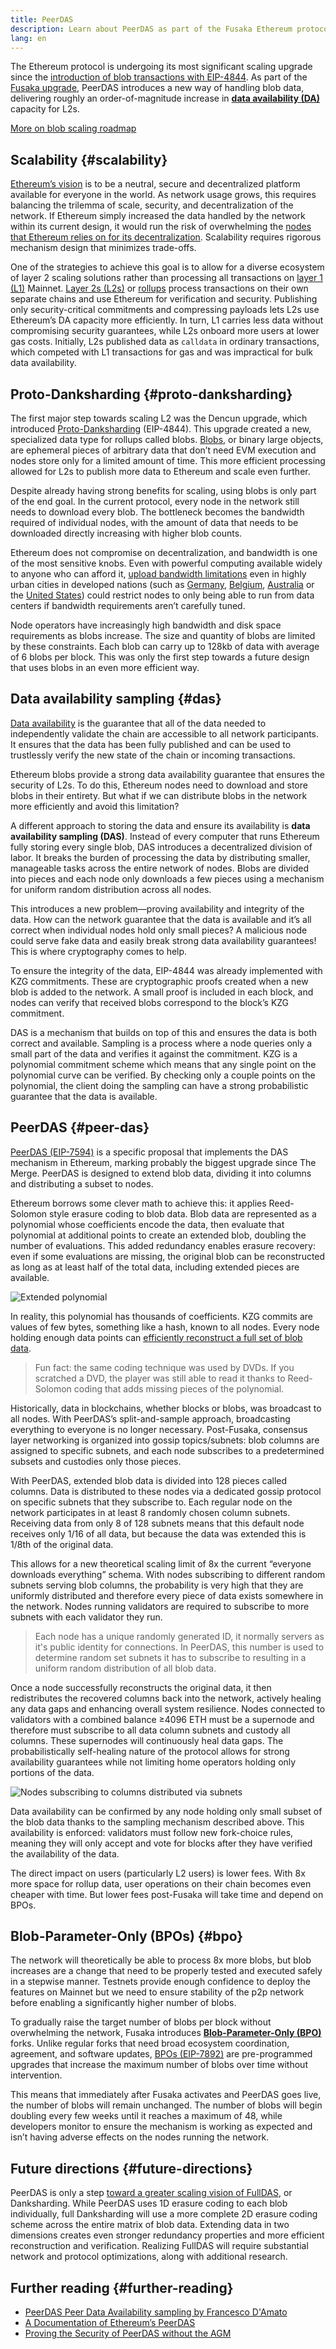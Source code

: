 ```yaml
---
title: PeerDAS
description: Learn about PeerDAS as part of the Fusaka Ethereum protocol upgrade
lang: en
---
```


The Ethereum protocol is undergoing its most significant scaling upgrade since the [introduction of blob transactions with EIP-4844](/roadmap/danksharding/). As part of the [Fusaka upgrade](/roadmap/fusaka/), PeerDAS introduces a new way of handling blob data, delivering roughly an order-of-magnitude increase in **[data availability (DA)](/developers/docs/data-availability/)** capacity for L2s.

[More on blob scaling roadmap](https://blog.ethereum.org/2025/08/22/protocol-update-002)

## Scalability {#scalability}

[Ethereum’s vision](/roadmap/vision/) is to be a neutral, secure and decentralized platform available for everyone in the world. As network usage grows, this requires balancing the trilemma of scale, security, and decentralization of the network. If Ethereum simply increased the data handled by the network within its current design, it would run the risk of overwhelming the [nodes that Ethereum relies on for its decentralization](/developers/docs/nodes-and-clients/). Scalability requires rigorous mechanism design that minimizes trade-offs.

One of the strategies to achieve this goal is to allow for a diverse ecosystem of layer 2 scaling solutions rather than processing all transactions on [layer 1 (L1)](/glossary/#layer-1) Mainnet. [Layer 2s (L2s)](/glossary/#layer-2) or [rollups](/glossary#rollups) process transactions on their own separate chains and use Ethereum for verification and security. Publishing only security-critical commitments and compressing payloads lets L2s use Ethereum’s DA capacity more efficiently. In turn, L1 carries less data without compromising security guarantees, while L2s onboard more users at lower gas costs. Initially, L2s published data as `calldata` in ordinary transactions, which competed with L1 transactions for gas and was impractical for bulk data availability.

## Proto-Danksharding {#proto-danksharding}

The first major step towards scaling L2 was the Dencun upgrade, which introduced [Proto-Danksharding](/roadmap/danksharding/) (EIP-4844). This upgrade created a new, specialized data type for rollups called blobs. [Blobs](/developers/docs/data-availability/blockchain-data-storage-strategies/#eip-4844-blobs), or binary large objects, are ephemeral pieces of arbitrary data that don’t need EVM execution and nodes store only for a limited amount of time. This more efficient processing allowed for L2s to publish more data to Ethereum and scale even further. 

Despite already having strong benefits for scaling, using blobs is only part of the end goal. In the current protocol, every node in the network still needs to download every blob. The bottleneck becomes the bandwidth required of individual nodes, with the amount of data that needs to be downloaded directly increasing with higher blob counts. 

Ethereum does not compromise on decentralization, and bandwidth is one of the most sensitive knobs. Even with powerful computing available widely to anyone who can afford it, [upload bandwidth limitations](https://www.speedtest.net/global-index) even in highly urban cities in developed nations (such as [Germany](https://www.speedtest.net/global-index/germany), [Belgium](https://www.speedtest.net/global-index/belgium), [Australia](https://www.speedtest.net/global-index/australia) or the [United States](https://www.speedtest.net/global-index/united-states)) could restrict nodes to only being able to run from data centers if bandwidth requirements aren’t carefully tuned.

Node operators have increasingly high bandwidth and disk space requirements as blobs increase. The size and quantity of blobs are limited by these constraints. Each blob can carry up to 128kb of data with average of 6 blobs per block. This was only the first step towards a future design that uses blobs in an even more efficient way.

## Data availability sampling {#das}

[Data availability](/developers/docs/data-availability/) is the guarantee that all of the data needed to independently validate the chain are accessible to all network participants. It ensures that the data has been fully published and can be used to trustlessly verify the new state of the chain or incoming transactions. 

Ethereum blobs provide a strong data availability guarantee that ensures the security of L2s. To do this, Ethereum nodes need to download and store blobs in their entirety. But what if we can distribute blobs in the network more efficiently and avoid this limitation? 

A different approach to storing the data and ensure its availability is **data availability sampling (DAS)**. Instead of every computer that runs Ethereum fully storing every single blob, DAS introduces a decentralized division of labor. It breaks the burden of processing the data by distributing smaller, manageable tasks across the entire network of nodes. Blobs are divided into pieces and each node only downloads a few pieces using a mechanism for uniform random distribution across all nodes. 

This introduces a new problem—proving availability and integrity of the data. How can the network guarantee that the data is available and it’s all correct when individual nodes hold only small pieces? A malicious node could serve fake data and easily break strong data availability guarantees! This is where cryptography comes to help. 

To ensure the integrity of the data, EIP-4844 was already implemented with KZG commitments. These are cryptographic proofs created when a new blob is added to the network. A small proof is included in each block, and nodes can verify that received blobs correspond to the block’s KZG commitment.

DAS is a mechanism that builds on top of this and ensures the data is both correct and available. Sampling is a process where a node queries only a small part of the data and verifies it against the commitment. KZG is a polynomial commitment scheme which means that any single point on the polynomial curve can be verified. By checking only a couple points on the polynomial, the client doing the sampling can have a strong probabilistic guarantee that the data is available. 

## PeerDAS {#peer-das}

[PeerDAS (EIP-7594)](https://eips.ethereum.org/EIPS/eip-7594) is a specific proposal that implements the DAS mechanism in Ethereum, marking probably the biggest upgrade since The Merge. PeerDAS is designed to extend blob data, dividing it into columns and distributing a subset to nodes.

Ethereum borrows some clever math to achieve this: it applies Reed-Solomon style erasure coding to blob data. Blob data are represented as a polynomial whose coefficients encode the data, then evaluate that polynomial at additional points to create an extended blob, doubling the number of evaluations. This added redundancy enables erasure recovery: even if some evaluations are missing, the original blob can be reconstructed as long as at least half of the total data, including extended pieces are available.

![Extended polynomial](./polynomial.png)

In reality, this polynomial has thousands of coefficients. KZG commits are values of few bytes, something like a hash, known to all nodes. Every node holding enough data points can [efficiently reconstruct a full set of blob data](https://arxiv.org/abs/2207.11079). 

> Fun fact: the same coding technique was used by DVDs. If you scratched a DVD, the player was still able to read it thanks to Reed-Solomon coding that adds missing pieces of the polynomial. 

Historically, data in blockchains, whether blocks or blobs, was broadcast to all nodes. With PeerDAS’s split-and-sample approach, broadcasting everything to everyone is no longer necessary. Post-Fusaka, consensus layer networking is organized into gossip topics/subnets: blob columns are assigned to specific subnets, and each node subscribes to a predetermined subsets and custodies only those pieces.

With PeerDAS, extended blob data is divided into 128 pieces called columns. Data is distributed to these nodes via a dedicated gossip protocol on specific subnets that they subscribe to. Each regular node on the network participates in at least 8 randomly chosen column subnets. Receiving data from only 8 of 128 subnets means that this default node receives only 1/16 of all data, but because the data was extended this is 1/8th of the original data. 

This allows for a new theoretical scaling limit of 8x the current “everyone downloads everything” schema. With nodes subscribing to different random subnets serving blob columns, the probability is very high that they are uniformly distributed and therefore every piece of data exists somewhere in the network. Nodes running validators are required to subscribe to more subnets with each validator they run.

> Each node has a unique randomly generated ID, it normally servers as it's public identity for connections. In PeerDAS, this number is used to determine random set subnets it has to subscribe to resulting in a uniform random distribution of all blob data.

Once a node successfully reconstructs the original data, it then redistributes the recovered columns back into the network, actively healing any data gaps and enhancing overall system resilience. Nodes connected to validators with a combined balance ≥4096 ETH must be a supernode and therefore must subscribe to all data column subnets and custody all columns. These supernodes will continuously heal data gaps. The probabilistically self-healing nature of the protocol allows for strong availability guarantees while not limiting home operators holding only portions of the data. 

![Nodes subscribing to columns distributed via subnets](./subnets.png)

Data availability can be confirmed by any node holding only small subset of the blob data thanks to the sampling mechanism described above. This availability is enforced: validators must follow new fork-choice rules, meaning they will only accept and vote for blocks after they have verified the availability of the data.

The direct impact on users (particularly L2 users) is lower fees. With 8x more space for rollup data, user operations on their chain becomes even cheaper with time. But lower fees post-Fusaka will take time and depend on BPOs.

## Blob-Parameter-Only (BPOs) {#bpo}

The network will theoretically be able to process 8x more blobs, but blob increases are a change that need to be properly tested and executed safely in a stepwise manner. Testnets provide enough confidence to deploy the features on Mainnet but we need to ensure stability of the p2p network before enabling a significantly higher number of blobs. 

To gradually raise the target number of blobs per block without overwhelming the network, Fusaka introduces **[Blob-Parameter-Only (BPO)](https://ethereum-magicians.org/t/blob-parameter-only-bpo-forks/22623)** forks. Unlike regular forks that need broad ecosystem coordination, agreement, and software updates, [BPOs (EIP-7892)](https://eips.ethereum.org/EIPS/eip-7892) are pre-programmed upgrades that increase the maximum number of blobs over time without intervention.

This means that immediately after Fusaka activates and PeerDAS goes live, the number of blobs will remain unchanged. The number of blobs will begin doubling every few weeks until it reaches a maximum of 48, while developers monitor to ensure the mechanism is working as expected and isn’t having adverse effects on the nodes running the network.

## Future directions {#future-directions}

PeerDAS is only a step [toward a greater scaling vision of FullDAS](https://ethresear.ch/t/fulldas-towards-massive-scalability-with-32mb-blocks-and-beyond/19529), or Danksharding. While PeerDAS uses 1D erasure coding to each blob individually, full Danksharding will use a more complete 2D erasure coding scheme across the entire matrix of blob data. Extending data in two dimensions creates even stronger redundancy properties and more efficient reconstruction and verification. Realizing FullDAS will require substantial network and protocol optimizations, along with additional research.

## Further reading {#further-reading}

- [PeerDAS Peer Data Availability sampling by Francesco D'Amato](https://www.youtube.com/watch?v=WOdpO1tH_Us)
- [A Documentation of Ethereum’s PeerDAS](https://eprint.iacr.org/2024/1362.pdf)
- [Proving the Security of PeerDAS without the AGM](https://eprint.iacr.org/2025/1683)
